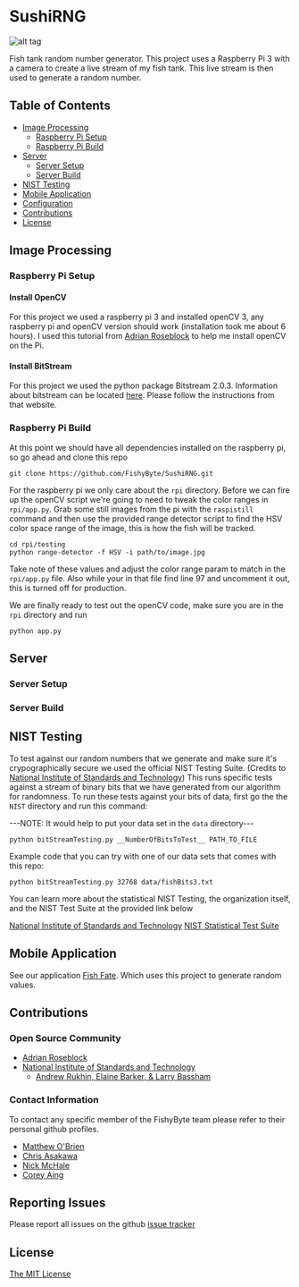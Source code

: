 # SushiRNG

![alt tag](https://github.com/FishyByte/FishFate/blob/master/www/img/fishDemo_2.gif?raw=true)

Fish tank random number generator.
This project uses a Raspberry Pi 3 with a camera to create a live stream of my fish tank. This live stream is then used to generate a random number.

## Table of Contents
- [Image Processing](#image-processing)
    - [Raspberry Pi Setup](#raspberry-pi-setup)
    - [Raspberry Pi Build](#raspberry-pi-build)
- [Server](#server)
    - [Server Setup](#server-setup)
    - [Server Build](#server-build)
- [NIST Testing](#nist-testing)
- [Mobile Application](#mobile-application)
- [Configuration](#configuration)
- [Contributions](#contributions)
- [License](#license)

## Image Processing

### Raspberry Pi Setup

#### Install OpenCV
For this project we used a raspberry pi 3 and installed openCV 3, any raspberry pi and openCV version 
should work (installation took me about 6 hours). I used this tutorial from [Adrian Roseblock](http://www.pyimagesearch.com/2016/04/18/install-guide-raspberry-pi-3-raspbian-jessie-opencv-3/)
to help me install openCV on the Pi.

#### Install BitStream
For this project we used the python package Bitstream 2.0.3. Information about bitstream can be located [here](https://pypi.python.org/pypi/bitstream/2.0.3). Please follow the instructions from that website.

### Raspberry Pi Build
At this point we should have all dependencies installed on the raspberry pi, so go ahead and clone this repo

```
git clone https://github.com/FishyByte/SushiRNG.git
```

For the raspberry pi we only care about the `rpi` directory. Before we can fire up the openCV script we're going to
need to tweak the color ranges in `rpi/app.py`. Grab some still images from the pi with the `raspistill` command and then
use the provided range detector script to find the HSV color space range of the image, this is how the fish will be tracked.

```
cd rpi/testing
python range-detector -f HSV -i path/to/image.jpg
```

Take note of these values and adjust the color range param to match in the `rpi/app.py` file. Also while
your in that file find line 97 and uncomment it out, this is turned off for production.

We are finally ready to test out the openCV code, make sure you are in the `rpi` directory and run
```
python app.py
```

## Server

### Server Setup

### Server Build

## NIST Testing
To test against our random numbers that we generate and make sure it's crypographically secure we used the official NIST
Testing Suite. (Credits to [National Institute of Standards and Technology](http://csrc.nist.gov/groups/ST/toolkit/rng/stats_tests.html))
This runs specific tests against a stream of binary bits that we have generated from our algorithm for randomness.
To run these tests against your bits of data, first go the the `NIST` directory and run this command:

---NOTE: It would help to put your data set in the `data` directory---

```
python bitStreamTesting.py __NumberOfBitsToTest__ PATH_TO_FILE
```

Example code that you can try with one of our data sets that comes with this repo:

```
python bitStreamTesting.py 32768 data/fishBits3.txt
```

You can learn more about the statistical NIST Testing, the organization itself, and the NIST Test Suite at the provided link below

[National Institute of Standards and Technology](http://csrc.nist.gov/groups/ST/toolkit/rng/stats_tests.html)
[NIST Statistical Test Suite](http://csrc.nist.gov/groups/ST/toolkit/rng/documentation_software.html)

## Mobile Application
See our application [Fish Fate](https://github.com/FishyByte/FishFate). Which uses
this project to generate random values. 

## Contributions

### Open Source Community
- [Adrian Roseblock](https://github.com/jrosebr1)
- [National Institute of Standards and Technology](http://csrc.nist.gov/groups/ST/toolkit/rng/index.html)
	- [Andrew Rukhin, Elaine Barker, & Larry Bassham](http://csrc.nist.gov/groups/ST/toolkit/rng/contacts.html)

### Contact Information
To contact any specific member of the FishyByte team please refer to their personal github profiles.
- [Matthew O'Brien](https://github.com/obriematt)
- [Chris Asakawa](https://github.com/c-asakawa)
- [Nick McHale](https://github.com/nmchale)
- [Corey Aing](https://github.com/aingc)

## Reporting Issues
Please report all issues on the github [issue tracker](https://github.com/FishyByte/SushiRNG/issues)

## License
[The MIT License](LICENSE)
